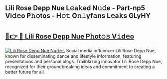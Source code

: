 ## Lili Rose Depp Nue L𝚎a𝚔ed N𝚞𝚍e - Part-np5 Vi𝚍𝚎o P𝚑𝚘tos - H𝚘𝚝 O𝚗𝚕yf𝚊ns L𝚎a𝚔s GLyHY

# <h2><a href="http://kf4i6j.oniu.top/?m=Lili+Rose+Depp+Nue">🔗👉 🔴 Lili Rose Depp Nue P𝚑ot𝚘𝚜 V𝚒d𝚎o</a></h2>

[![Lili Rose Depp Nue Nu𝚍e𝚜](https://i.imgur.com/0qMVB7G.gif)](http://kf4i6j.oniu.top/?m=Lili+Rose+Depp+Nue)
Social media influencer Lili Rose Depp Nue, known for disseminating dance and lifestyle information, featuring presentations and personal blogs. Trailblazing innovator Lili Rose Depp Nue, recognized for their groundbreaking ideas and commitment to creating a better future for all.  
